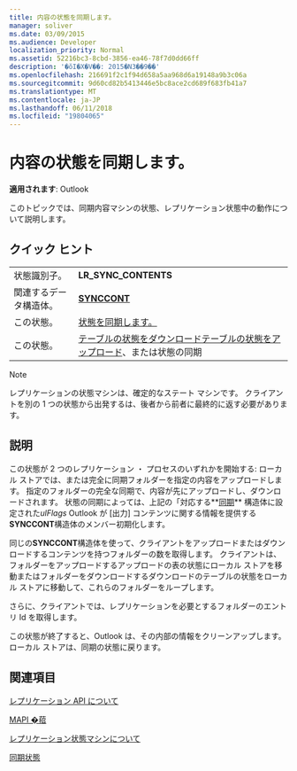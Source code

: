 ```yaml
---
title: 内容の状態を同期します。
manager: soliver
ms.date: 03/09/2015
ms.audience: Developer
localization_priority: Normal
ms.assetid: 52216bc3-8cbd-3856-ea46-78f7d0dd66ff
description: '�ŏI�X�V��: 2015�N3��9��'
ms.openlocfilehash: 216691f2c1f94d658a5aa968d6a19148a9b3c06a
ms.sourcegitcommit: 9d60cd82b5413446e5bc8ace2cd689f683fb41a7
ms.translationtype: MT
ms.contentlocale: ja-JP
ms.lasthandoff: 06/11/2018
ms.locfileid: "19804065"
---
```

# <a name="synchronize-contents-state"></a>内容の状態を同期します。

  
  
**適用されます**: Outlook 
  
 このトピックでは、同期内容マシンの状態、レプリケーション状態中の動作について説明します。 
  
## <a name="quick-info"></a>クイック ヒント

|||
|:-----|:-----|
|状態識別子。  <br/> |**LR_SYNC_CONTENTS** <br/> |
|関連するデータ構造体。  <br/> |**[SYNCCONT](synccont.md)** <br/> |
|この状態。  <br/> |[状態を同期します。](synchronize-state.md) <br/> |
|この状態。  <br/> |[テーブルの状態をダウンロード](download-table-state.md)[テーブルの状態をアップロード](upload-table-state.md)、または状態の同期  <br/> |
   
> [!NOTE]
> レプリケーションの状態マシンは、確定的なステート マシンです。 クライアントを別の 1 つの状態から出発するは、後者から前者に最終的に返す必要があります。 
  
## <a name="description"></a>説明

この状態が 2 つのレプリケーション ・ プロセスのいずれかを開始する: ローカル ストアでは、または完全に同期フォルダーを指定の内容をアップロードします。 指定のフォルダーの完全な同期で、内容が先にアップロードし、ダウンロードされます。 状態の同期によっては、上記の「対応する**[同期](sync.md)** 構造体に設定された*ulFlags* Outlook が [出力] コンテンツに関する情報を提供する**SYNCCONT**構造体のメンバー初期化します。 
  
同じの**SYNCCONT**構造体を使って、クライアントをアップロードまたはダウンロードするコンテンツを持つフォルダーの数を取得します。 クライアントは、フォルダーをアップロードするアップロードの表の状態にローカル ストアを移動またはフォルダーをダウンロードするダウンロードのテーブルの状態をローカル ストアに移動して、これらのフォルダーをループします。 
  
さらに、クライアントでは、レプリケーションを必要とするフォルダーのエントリ Id を取得します。
  
この状態が終了すると、Outlook は、その内部の情報をクリーンアップします。 ローカル ストアは、同期の状態に戻ります。
  
## <a name="see-also"></a>関連項目



[レプリケーション API について](about-the-replication-api.md)
  
[MAPI �萔](mapi-constants.md)
  
[レプリケーション状態マシンについて](about-the-replication-state-machine.md)
  
[同期状態](syncstate.md)

